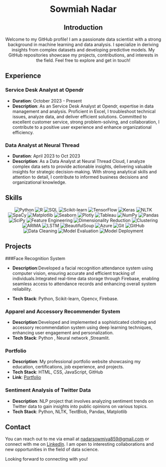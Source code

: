 # <div align="center">Sowmiah Nadar</div>

<div align="center">
  
  ## Introduction

  Welcome to my GitHub profile! I am a passionate data scientist with a strong background in machine learning and data analysis. I specialize in deriving insights from complex datasets and developing predictive models. My GitHub repositories showcase my projects, contributions, and interests in the field. Feel free to explore and get in touch!
  
</div>


## Experience

### Service Desk Analyst at Opendr
- **Duration**: October 2023 - Present
- **Description**: As an Service Desk Analyst at Opendr, expertise in data management and analysis. Proficient in Excel, I troubleshoot technical issues, analyze data, and deliver efficient solutions. Committed to excellent customer service, strong problem-solving, and collaboration, I contribute to a positive user experience and enhance organizational efficiency.

### Data Analyst at Neural Thread
- **Duration**: April 2023 to Oct 2023
- **Description**: As a Data Analyst at Neural Thread Cloud, I analyze complex data sets to provide actionable insights, delivering valuable insights for strategic decision-making. With strong analytical skills and attention to detail, I contribute to informed business decisions and organizational knowledge.




## Skills

<div align="center">

![Python](https://img.shields.io/badge/Python-Advanced-blue)
![R](https://img.shields.io/badge/R-Intermediate-green)
![SQL](https://img.shields.io/badge/SQL-Advanced-orange)
![Scikit-learn](https://img.shields.io/badge/Scikit--learn-Advanced-blueviolet)
![TensorFlow](https://img.shields.io/badge/TensorFlow-Intermediate-red)
![Keras](https://img.shields.io/badge/Keras-Intermediate-red)
![NLTK](https://img.shields.io/badge/NLTK-Intermediate-green)
![SpaCy](https://img.shields.io/badge/SpaCy-Intermediate-green)
![Matplotlib](https://img.shields.io/badge/Matplotlib-Advanced-blue)
![Seaborn](https://img.shields.io/badge/Seaborn-Advanced-blue)
![Plotly](https://img.shields.io/badge/Plotly-Advanced-blue)
![Tableau](https://img.shields.io/badge/Tableau-Advanced-yellow)
![NumPy](https://img.shields.io/badge/NumPy-Advanced-yellowgreen)
![Pandas](https://img.shields.io/badge/Pandas-Advanced-yellowgreen)
![SciPy](https://img.shields.io/badge/SciPy-Intermediate-green)
![Feature Engineering](https://img.shields.io/badge/Feature%20Engineering-Advanced-blueviolet)
![Dimensionality Reduction](https://img.shields.io/badge/Dimensionality%20Reduction-Advanced-blueviolet)
![Clustering](https://img.shields.io/badge/Clustering-Intermediate-green)
![ARIMA](https://img.shields.io/badge/ARIMA-Intermediate-green)
![LSTM](https://img.shields.io/badge/LSTM-Intermediate-green)
![BeautifulSoup](https://img.shields.io/badge/BeautifulSoup-Intermediate-yellow)
![Azure](https://img.shields.io/badge/Azure-Intermediate-blue)
![Git](https://img.shields.io/badge/Git-Beginner-blue)
![GitHub](https://img.shields.io/badge/GitHub-Intermediate-blue)
![Data Cleaning](https://img.shields.io/badge/Data%20Cleaning-Advanced-yellowgreen)
![Model Evaluation](https://img.shields.io/badge/Model%20Evaluation-Advanced-yellowgreen)
![Model Deployment](https://img.shields.io/badge/Model%20Deployment-Advanced-yellowgreen)

</div>

## Projects

###Face Recognition System

- **Description**:Developed a facial recognition attendance system using computer vision, ensuring accurate and efficient tracking of individuals.Integrated real-time data storage through Firebase, enabling seamless access to attendance records and enhancing overall system reliability.

- **Tech Stack**: Python, Scikit-learn, Opencv, Firebase.


### Apparel and Accessory Recommender System 

- **Description**:Developed and implemented a sophisticated clothing and accessory recommendation system using deep learning techniques, enhancing user engagement and personalization.
- **Tech Stack**: Python , Neural network ,Streamlit.


### Portfolio

- **Description**: My professional portfolio website showcasing my education, certifications, job experience, and projects.
- **Tech Stack**: HTML, CSS, JavaScript, GitHub
- **Link**: [Portfolio](https://neuralthread.cloud/sowmiah)


### Sentiment Analysis of Twitter Data

- **Description**: NLP project that involves analyzing sentiment trends on Twitter data to gain insights into public opinions on various topics.
- **Tech Stack**: Python, NLTK, TextBlob, Pandas, Matplotlib


## Contact

You can reach out to me via email at [nadarsowmiya859@gmail.com](mailto:nadarsowmiya859@gmail.com) or connect with me on [LinkedIn](https://www.linkedin.com/in/sowmiahnadar). I am open to interesting collaborations and new opportunities in the field of data science.

Looking forward to connecting with you!
